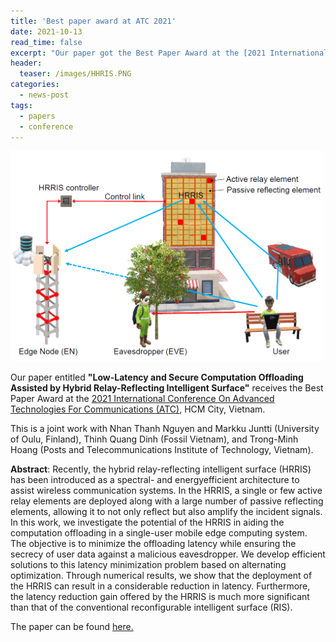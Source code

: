 ```yaml
---
title: 'Best paper award at ATC 2021'
date: 2021-10-13
read_time: false
excerpt: "Our paper got the Best Paper Award at the [2021 International Conference On Advanced Technologies For Communications (ATC)](https://atc-conf.org/), HCM City, Vietnam"
header:
  teaser: /images/HHRIS.PNG
categories:
  - news-post
tags:
  - papers
  - conference
---
```

<img src="/images/HHRIS.PNG" alt="HRRIS" style="width:500px; float: center;"/>

Our paper entitled **"Low-Latency and Secure Computation Offloading Assisted by Hybrid Relay-Reflecting Intelligent Surface"** receives the Best Paper Award at the [2021 International Conference On Advanced Technologies For Communications (ATC)](https://atc-conf.org/), HCM City, Vietnam.

This is a joint work with Nhan Thanh Nguyen and Markku Juntti (University of Oulu, Finland), Thinh Quang Dinh (Fossil Vietnam), and Trong-Minh Hoang (Posts and Telecommunications
Institute of Technology, Vietnam).

**Abstract**:
Recently, the hybrid relay-reflecting intelligent surface (HRRIS) has been introduced as a spectral- and energyefficient architecture to assist wireless communication systems. In the HRRIS, a single or few active relay elements are deployed along with a large number of passive reflecting elements, allowing it to not only reflect but also amplify the incident signals. In this work, we investigate the potential of the HRRIS in aiding the computation offloading in a single-user mobile edge computing system. The objective is to minimize the offloading latency while ensuring the secrecy of user data against a malicious eavesdropper. We develop efficient solutions to this latency minimization problem based on alternating optimization. Through numerical results, we show that the deployment of the HRRIS can result in a considerable reduction in latency. Furthermore, the latency
reduction gain offered by the HRRIS is much more significant than that of the conventional reconfigurable intelligent surface (RIS).

The paper can be found [here.](https://arxiv.org/pdf/2109.01335.pdf)
